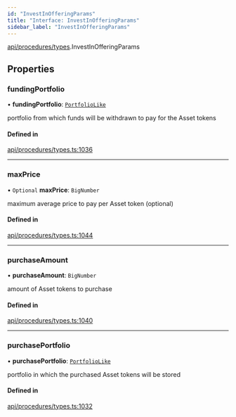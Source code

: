 ```yaml
---
id: "InvestInOfferingParams"
title: "Interface: InvestInOfferingParams"
sidebar_label: "InvestInOfferingParams"
---
```


[api/procedures/types](../../../../../modules/API/Procedures/Types/Types.md).InvestInOfferingParams

## Properties

### fundingPortfolio

• **fundingPortfolio**: [`PortfolioLike`](../../../../../modules/Types/Types.md#portfoliolike)

portfolio from which funds will be withdrawn to pay for the Asset tokens

#### Defined in

[api/procedures/types.ts:1036](https://github.com/PolymeshAssociation/polymesh-sdk/blob/adcc38781/src/api/procedures/types.ts#L1036)

___

### maxPrice

• `Optional` **maxPrice**: `BigNumber`

maximum average price to pay per Asset token (optional)

#### Defined in

[api/procedures/types.ts:1044](https://github.com/PolymeshAssociation/polymesh-sdk/blob/adcc38781/src/api/procedures/types.ts#L1044)

___

### purchaseAmount

• **purchaseAmount**: `BigNumber`

amount of Asset tokens to purchase

#### Defined in

[api/procedures/types.ts:1040](https://github.com/PolymeshAssociation/polymesh-sdk/blob/adcc38781/src/api/procedures/types.ts#L1040)

___

### purchasePortfolio

• **purchasePortfolio**: [`PortfolioLike`](../../../../../modules/Types/Types.md#portfoliolike)

portfolio in which the purchased Asset tokens will be stored

#### Defined in

[api/procedures/types.ts:1032](https://github.com/PolymeshAssociation/polymesh-sdk/blob/adcc38781/src/api/procedures/types.ts#L1032)
